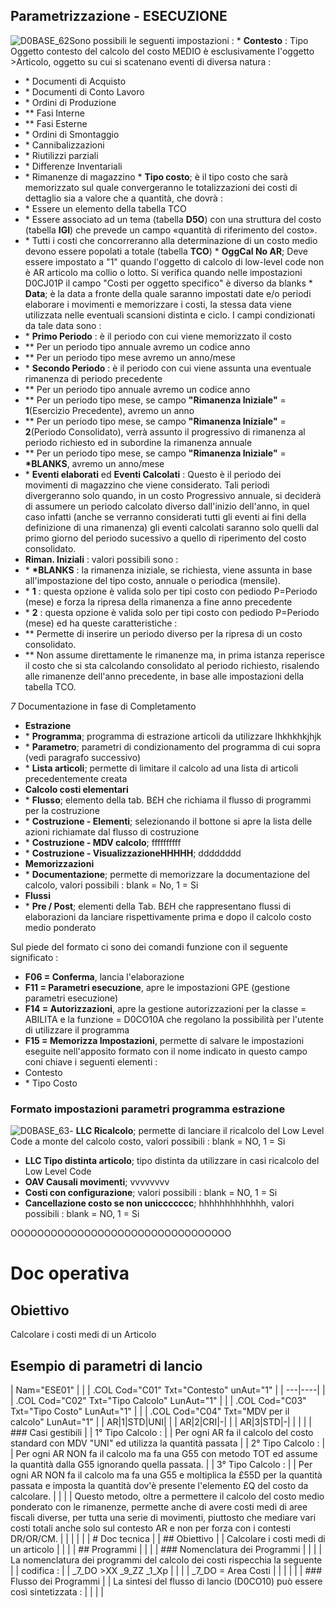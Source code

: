 ## Parametrizzazione - ESECUZIONE
![D0BASE_62](http://doc.smeup.com/immagini/MBDOC_OGG-P_D0CO10A/D0BASE_62.png)Sono possibili le seguenti impostazioni : 
 \* **Contesto** :   Tipo Oggetto contesto del calcolo del costo MEDIO è esclusivamente l'oggetto >Articolo, oggetto su cui si scatenano eventi di diversa natura : 
- \* Documenti di Acquisto
- \* Documenti di Conto Lavoro
- \* Ordini di Produzione
- \*\* Fasi Interne
- \*\* Fasi Esterne
- \* Ordini di Smontaggio
- \* Cannibalizzazioni
- \* Riutilizzi parziali
- \* Differenze Inventariali
- \* Rimanenze di magazzino
 \* **Tipo costo**; è il tipo costo che sarà memorizzato sul quale convergeranno le totalizzazioni dei costi di dettaglio sia a valore che a quantità, che dovrà : 
- \* Essere un elemento della tabella TCO
- \* Essere associato ad un tema (tabella **D5O**) con una struttura del costo (tabella **IGI**) che prevede un campo «quantità di riferimento del costo».
- \* Tutti i costi che concorreranno alla determinazione di un costo medio devono essere popolati a totale (tabella **TCO**)
 \* **OggCal No AR**;
Deve essere impostato a "1" quando l'oggetto di calcolo di low-level code non è AR articolo ma collio o lotto.
Si verifica quando nelle impostazioni D0CJ01P il campo "Costi per oggetto specifico" è diverso da blanks
 \* **Data**; è la data a fronte della quale saranno impostati date e/o periodi elaborare i movimenti e memorizzare i costi, la stessa data viene utilizzata nelle eventuali scansioni distinta e ciclo. I campi condizionati da tale data sono : 
- \* **Primo Periodo** :  è il periodo con cui viene memorizzato il costo
- \*\* Per un periodo tipo annuale avremo un codice anno
- \*\* Per un periodo tipo mese avremo un anno/mese
- \* **Secondo Periodo** :  è il periodo con cui viene assunta una eventuale rimanenza di periodo precedente
- \*\* Per un periodo tipo annuale avremo un codice anno
- \*\* Per un periodo tipo mese, se campo **"Rimanenza Iniziale"** = **1**(Esercizio Precedente),  avremo un anno
- \*\* Per un periodo tipo mese, se campo **"Rimanenza Iniziale"** = **2**(Periodo Consolidato),  verrà assunto il progressivo di rimanenza al periodo richiesto ed in subordine la rimanenza annuale
- \*\* Per un periodo tipo mese, se campo **"Rimanenza Iniziale"** = **\*BLANKS**, avremo un anno/mese
- \* **Eventi elaborati** ed **Eventi Calcolati** :  Questo è il periodo dei movimenti di magazzino che viene considerato. Tali periodi divergeranno solo quando, in un costo Progressivo annuale, si deciderà di assumere un periodo calcolato diverso dall'inizio dell'anno, in quel caso infatti (anche se verranno considerati tutti gli eventi ai fini della definizione di una rimanenza) gli eventi calcolati saranno solo quelli dal primo giorno del periodo sucessivo a quello di riperimento del costo consolidato.
-  **Riman. Iniziali** :  valori possibili sono : 
- \* **\*BLANKS** :  la rimanenza iniziale, se richiesta, viene assunta in base all'impostazione del tipo costo, annuale o periodica (mensile).
- \* **1** :  questa opzione è valida solo per tipi costo con pediodo P=Periodo (mese) e forza la ripresa della rimanenza a fine anno precedente
- \* **2** :  questa opzione è valida solo per tipi costo con pediodo P=Periodo (mese) ed ha queste caratteristiche : 
- \*\* Permette di inserire un periodo diverso per la ripresa di un costo consolidato.
- \*\* Non assume direttamente le rimanenze ma, in prima istanza reperisce il costo che si sta calcolando consolidato al periodo richiesto,  risalendo alle rimanenze dell'anno precedente, in base alle impostazioni della tabella TCO.

_7_ Documentazione in fase di Completamento

-  **Estrazione**
- \* __Programma__; programma di estrazione articoli da utilizzare lhkhkhkjhjk
- \* __Parametro__; parametri di condizionamento del programma di cui sopra (vedi paragrafo successivo)
- \* __Lista articoli__; permette di limitare il calcolo ad una lista di articoli precedentemente creata
-  **Calcolo costi elementari**
- \* __Flusso__; elemento della tab. B£H che richiama il flusso di programmi per la costruzione
- \* __Costruzione - Elementi__; selezionando il bottone si apre la lista delle azioni richiamate dal flusso di costruzione
- \* __Costruzione - MDV calcolo__; ffffffffff
- \* __Costruzione - VisualizzazioneHHHHH__; dddddddd
-  **Memorizzazioni**
- \* __Documentazione__; permette di memorizzare la documentazione del calcolo, valori possibili :  blank = No, 1 = Si
-  **Flussi**
- \* __Pre / Post__; elementi della Tab. B£H che rappresentano flussi di elaborazioni da lanciare rispettivamente prima e dopo il calcolo costo medio ponderato

Sul piede del formato ci sono dei comandi funzione con il seguente significato : 
-  **F06 = Conferma**, lancia l'elaborazione
-  **F11 = Parametri esecuzione**, apre le impostazioni GPE (gestione parametri esecuzione)
-  **F14 = Autorizzazioni**, apre la gestione autorizzazioni per la classe = ABILITA e la funzione = D0CO10A che regolano la possibilità per l'utente di utilizzare il programma
-  **F15 = Memorizza Impostazioni**, permette di salvare le impostazioni eseguite nell'apposito formato con il nome indicato in questo campo coni chiave i seguenti elementi : 
-  Contesto
- \* Tipo Costo

### Formato impostazioni parametri programma estrazione
![D0BASE_63](http://doc.smeup.com/immagini/MBDOC_OGG-P_D0CO10A/D0BASE_63.png)-  **LLC Ricalcolo**; permette di lanciare il ricalcolo del Low Level Code a monte del calcolo costo, valori possibili  :  blank = NO, 1 = Si
-  **LLC Tipo distinta articolo**; tipo distinta da utilizzare in casi ricalcolo del Low Level Code
-  **OAV Causali movimenti**; vvvvvvvv
-  **Costi con configurazione**; valori possibili  :  blank = NO, 1 = Si
-  **Cancellazione costo se non uniccccccc**; hhhhhhhhhhhhh, valori possibili  :  blank = NO, 1 = Si


OOOOOOOOOOOOOOOOOOOOOOOOOOOOOOOOO

# Doc operativa
## Obiettivo
Calcolare i costi medi di un Articolo

## Esempio di parametri di lancio

|  Nam="ESE01" |
| 
| .COL Cod="C01" Txt="Contesto" unAut="1" |
| ---|----|
| 
| .COL Cod="C02" Txt="Tipo Calcolo" LunAut="1" |
| 
| .COL Cod="C03" Txt="Tipo Costo" LunAut="1" |
| 
| .COL Cod="C04" Txt="MDV per il calcolo" LunAut="1" |
| AR|1|STD|UNI| |
| AR|2|CRI|-| |
| AR|3|STD|-| |
|  |
| ### Casi gestibili |
| 1° Tipo Calcolo :  |
| Per ogni AR fa il calcolo del costo standard con MDV "UNI" ed utilizza la quantità passata |
| 2° Tipo Calcolo :  |
| Per ogni AR NON fa il calcolo ma fa una G55 con metodo TOT ed assume la quantità dalla G55 ignorando quella passata. |
| 3° Tipo Calcolo :  |
| Per ogni AR NON fa il calcolo ma fa una G55 e moltiplica la £55D per la quantità passata e imposta la quantità dov'è presente l'elemento £Q del costo da calcolare. |
|  |
| Questo metodo, oltre a permettere il calcolo del costo medio ponderato con le rimanenze, permette anche di avere costi medi di aree fiscali diverse, per tutta una serie di movimenti, piuttosto che mediare vari costi totali anche solo sul contesto AR e non per forza con i contesti DR/OR/CM. |
|  |
|  |
| # Doc tecnica |
| ## Obiettivo |
| Calcolare i costi medi di un articolo |
|  |
| ## Programmi |
|  |
| ### Nomenclatura dei Programmi |
|  |
|  La nomenclatura dei programmi del calcolo dei costi rispecchia la seguente |
|  codifica :  |
| _7_DO  >XX  _9_ZZ  _1_Xp |
|  |
| _7_DO = Area Costi |
|  |
|  |
| ### Flusso dei Programmi |
| La sintesi del flusso di lancio (D0CO10) può essere così sintetizzata :  |
|  |
| 